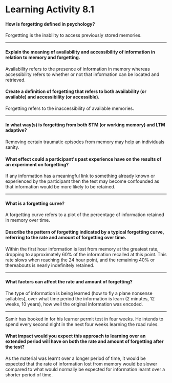 # Learning Activity 8.1

#### How is forgetting defined in psychology?

Forgettting is the inability to access previously stored memories.

---

#### Explain the meaning of availability and accessibility of information in relation to memory and forgetting.

Availability refers to the presence of information in memory whereas accessibility refers to whether or not that information can be located and retrieved.

#### Create a definition of forgetting that refers to both availability (or available) and accessibility (or accessible).

Forgetting refers to the inaccessibility of available memories.

---

#### In what way(s) is forgetting from both STM (or working memory) and LTM adaptive?

Removing certain traumatic episodes from memory may help an individuals sanity.

#### What effect could a participant's past experience have on the results of an experiment on forgetting?

If any information has a meaningful link to something already known or experienced by the participant then the test may become confounded as that information would be more likely to be retained.

---

#### What is a forgetting curve?

A forgetting curve refers to a plot of the percentage of information retained in memory over time.

#### Describe the pattern of forgetting indicated by a typical forgetting curve, referring to the rate and amount of forgetting over time.

Within the first hour information is lost from memory at the greatest rate, dropping to approximately 60% of the information recalled at this point. This rate slows when reaching the 24 hour point, and the remaining 40% or thereabouts is nearly indefinitely retained.

---

#### What factors can affect the rate and amount of forgetting?

The type of information is being learned (how to fly a plane nonsense syllables), over what time period the information is learn (2 minutes, 12 weeks, 10 years), how well the original information was encoded.

---

Samir has booked in for his learner permit test in four weeks. He intends to spend every second night in the next four weeks learning the road rules.

#### What impact would you expect this approach to learning over an extended period will have on both the rate and amount of forgetting after the test?

As the material was learnt over a longer period of time, it would be expected that the rate of information lost from memory would be slower compared to what would normally be expected for information learnt over a shorter period of time.
